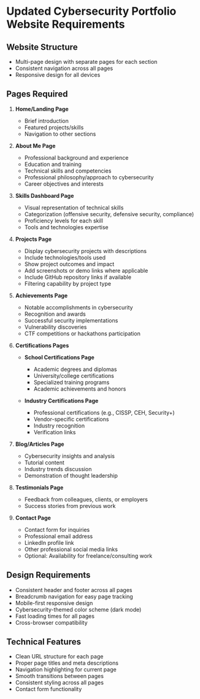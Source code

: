 # Updated Cybersecurity Portfolio Website Requirements

## Website Structure
- Multi-page design with separate pages for each section
- Consistent navigation across all pages
- Responsive design for all devices

## Pages Required
1. **Home/Landing Page**
   - Brief introduction
   - Featured projects/skills
   - Navigation to other sections

2. **About Me Page**
   - Professional background and experience
   - Education and training
   - Technical skills and competencies
   - Professional philosophy/approach to cybersecurity
   - Career objectives and interests

3. **Skills Dashboard Page**
   - Visual representation of technical skills
   - Categorization (offensive security, defensive security, compliance)
   - Proficiency levels for each skill
   - Tools and technologies expertise

4. **Projects Page**
   - Display cybersecurity projects with descriptions
   - Include technologies/tools used
   - Show project outcomes and impact
   - Add screenshots or demo links where applicable
   - Include GitHub repository links if available
   - Filtering capability by project type

5. **Achievements Page**
   - Notable accomplishments in cybersecurity
   - Recognition and awards
   - Successful security implementations
   - Vulnerability discoveries
   - CTF competitions or hackathons participation

6. **Certifications Pages**
   - **School Certifications Page**
     - Academic degrees and diplomas
     - University/college certifications
     - Specialized training programs
     - Academic achievements and honors
   
   - **Industry Certifications Page**
     - Professional certifications (e.g., CISSP, CEH, Security+)
     - Vendor-specific certifications
     - Industry recognition
     - Verification links

7. **Blog/Articles Page**
   - Cybersecurity insights and analysis
   - Tutorial content
   - Industry trends discussion
   - Demonstration of thought leadership

8. **Testimonials Page**
   - Feedback from colleagues, clients, or employers
   - Success stories from previous work

9. **Contact Page**
   - Contact form for inquiries
   - Professional email address
   - LinkedIn profile link
   - Other professional social media links
   - Optional: Availability for freelance/consulting work

## Design Requirements
- Consistent header and footer across all pages
- Breadcrumb navigation for easy page tracking
- Mobile-first responsive design
- Cybersecurity-themed color scheme (dark mode)
- Fast loading times for all pages
- Cross-browser compatibility

## Technical Features
- Clean URL structure for each page
- Proper page titles and meta descriptions
- Navigation highlighting for current page
- Smooth transitions between pages
- Consistent styling across all pages
- Contact form functionality
